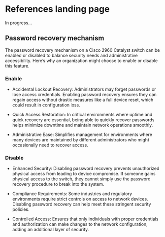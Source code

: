 # References landing page

In progress...

## Password recovery mechanism
The password recovery mechanism on a Cisco 2960 Catalyst switch can be enabled or disabled to balance security needs and administrative accessibility. Here’s why an organization might choose to enable or disable this feature.

### Enable
- Accidental Lockout Recovery: Administrators may forget passwords or lose access credentials. Enabling password recovery ensures they can regain access without drastic measures like a full device reset, which could result in configuration loss.

- Quick Access Restoration: In critical environments where uptime and quick recovery are essential, being able to quickly recover passwords helps minimize downtime and maintain network operations smoothly.

- Administrative Ease: Simplifies management for environments where many devices are maintained by different administrators who might occasionally need to recover access.

### Disable
- Enhanced Security: Disabling password recovery prevents unauthorized physical access from leading to device compromise. If someone gains physical access to the switch, they cannot simply use the password recovery procedure to break into the system.

- Compliance Requirements: Some industries and regulatory environments require strict controls on access to network devices. Disabling password recovery can help meet these stringent security policies.

- Controlled Access: Ensures that only individuals with proper credentials and authorization can make changes to the network configuration, adding an additional layer of security.